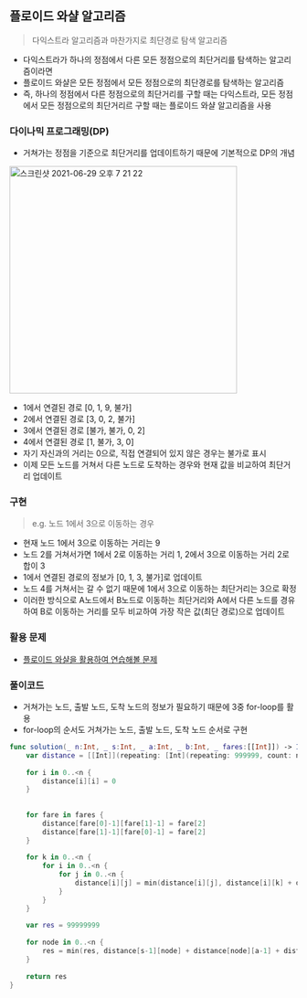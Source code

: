 ## 플로이드 와샬 알고리즘
> 다익스트라 알고리즘과 마찬가지로 최단경로 탐색 알고리즘
- 다익스트라가 하나의 정점에서 다른 모든 정점으로의 최단거리를 탐색하는 알고리즘이라면
- 플로이드 와샬은 모든 정점에서 모든 정점으로의 최단경로를 탐색하는 알고리즘
- 즉, 하나의 정점에서 다른 정점으로의 최단거리를 구할 때는 다익스트라, 모든 정점에서 모든 정점으로의 최단거리르 구할 때는 플로이드 와샬 알고리즘을 사용

### 다이나믹 프로그래밍(DP)

- 거쳐가는 정점을 기준으로 최단거리를 업데이트하기 때문에 기본적으로 DP의 개념
<img width="398" alt="스크린샷 2021-06-29 오후 7 21 22" src="https://user-images.githubusercontent.com/74946802/123781423-31e8a880-d90f-11eb-89d6-3acedb24c934.png">

- 1에서 연결된 경로 [0, 1, 9, 불가]
- 2에서 연결된 경로 [3, 0, 2, 불가]
- 3에서 연결된 경로 [불가, 불가, 0, 2]
- 4에서 연결된 경로 [1, 불가, 3, 0]
- 자기 자신과의 거리는 0으로, 직접 연결되어 있지 않은 경우는 불가로 표시
- 이제 모든 노드를 거쳐서 다른 노드로 도착하는 경우와 현재 값을 비교하여 최단거리 업데이트

### 구현
> e.g. 노드 1에서 3으로 이동하는 경우
- 현재 노드 1에서 3으로 이동하는 거리는 9
- 노드 2를 거쳐서가면 1에서 2로 이동하는 거리 1, 2에서 3으로 이동하는 거리 2로 합이 3
- 1에서 연결된 경로의 정보가 [0, 1, 3, 불가]로 업데이트
- 노드 4를 거쳐서는 갈 수 없기 때문에 1에서 3으로 이동하는 최단거리는 3으로 확정
- 이러한 방식으로 A노드에서 B노드로 이동하는 최단거리와 A에서 다른 노드를 경유하여 B로 이동하는 거리를 모두 비교하여 가장 작은 값(최단 경로)으로 업데이트


### 활용 문제

- [플로이드 와샬을 활용하여 연습해볼 문제](https://programmers.co.kr/learn/courses/30/lessons/72413?language=swift)

### 풀이코드
- 거쳐가는 노드, 출발 노드, 도착 노드의 정보가 필요하기 때문에 3중 for-loop를 활용
- for-loop의 순서도 거쳐가는 노드, 출발 노드, 도착 노드 순서로 구현

```swift
func solution(_ n:Int, _ s:Int, _ a:Int, _ b:Int, _ fares:[[Int]]) -> Int {
    var distance = [[Int]](repeating: [Int](repeating: 999999, count: n), count: n)
    
    for i in 0..<n {
        distance[i][i] = 0
    }
    
    
    for fare in fares {
        distance[fare[0]-1][fare[1]-1] = fare[2]
        distance[fare[1]-1][fare[0]-1] = fare[2]
    }
    
    for k in 0..<n {
        for i in 0..<n {
            for j in 0..<n {
                distance[i][j] = min(distance[i][j], distance[i][k] + distance[k][j])
            }
        }
    }
    
    var res = 99999999
    
    for node in 0..<n {
        res = min(res, distance[s-1][node] + distance[node][a-1] + distance[node][b-1])
    }
    
    return res
}
```
